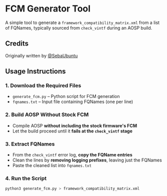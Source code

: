 # FCM Generator Tool

A simple tool to generate a `framework_compatibility_matrix.xml` from a list of FQNames, typically sourced from `check_vintf` during an AOSP build.

## Credits

Originally written by [@SebaUbuntu](https://github.com/SebaUbuntu)

## Usage Instructions

### 1. Download the Required Files
- `generate_fcm.py` – Python script for FCM generation
- `fqnames.txt` – Input file containing FQNames (one per line)

### 2. Build AOSP Without Stock FCM
- Compile AOSP **without including the stock firmware's FCM**
- Let the build proceed until it **fails at the `check_vintf` stage**

### 3. Extract FQNames
- From the `check_vintf` error log, **copy the FQName entries**
- Clean the lines by **removing logging prefixes**, leaving just the FQNames
- Paste the cleaned list into `fqnames.txt`

### 4. Run the Script
```bash
python3 generate_fcm.py > framework_compatibility_matrix.xml

